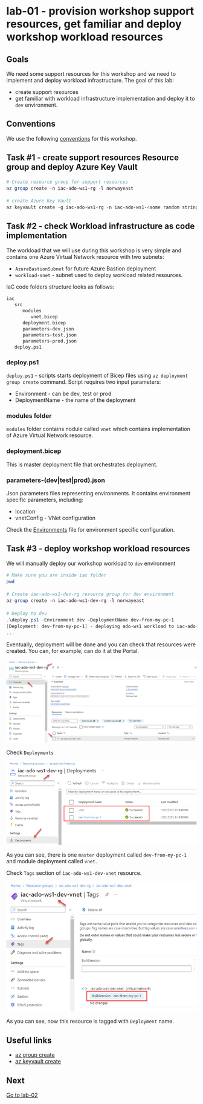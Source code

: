 # lab-01 - provision workshop support resources, get familiar and deploy workshop workload resources

## Goals

We need some support resources for this workshop and we need to implement and deploy workload infrastructure. 
The goal of this lab:
* create support resources
* get familiar with workload infrastructure implementation and deploy it to `dev` environment.

## Conventions

We use the following [conventions](../../conventions.md) for this workshop.

## Task #1 - create support resources Resource group and deploy Azure Key Vault

```powershell
# Create resource group for support resources
az group create -n iac-ado-ws1-rg -l norwayeast

# create Azure Key Vault
az keyvault create -g iac-ado-ws1-rg -n iac-ado-ws1-<some random string>-kv
```

## Task #2 - check Workload infrastructure as code implementation

The workload that we will use during this workshop is very simple and contains one Azure Virtual Network resource with two subnets:

* `AzureBastionSubnet` for future Azure Bastion deployment
* `workload-snet` - subnet used to deploy workload related resources.

IaC code folders structure looks as follows:

```text
iac
   src
      modules
         vnet.bicep
      deployment.bicep
      parameters-dev.json
      parameters-test.json
      parameters-prod.json
   deploy.ps1        
```

### deploy.ps1 
`deploy.ps1` - scripts starts deployment of Bicep files using `az deployment group create` command. Script requires two input parameters:

* Environment - can be dev, test or prod
* DeploymentName - the name of the deployment

### modules folder

`modules` folder contains nodule called `vnet` which contains implementation of Azure Virtual Network resource.

### deployment.bicep

This is master deployment file that orchestrates deployment.

### parameters-(dev|test|prod).json

Json parameters files representing environments. It contains environment specific parameters, including:

* location
* vnetConfig - VNet configuration

Check the [Environments](../../environments.md) file for environment specific configuration.

## Task #3 - deploy workshop workload resources

We will manually deploy our workshop workload to `dev` environment

```powershell
# Make sure you are inside iac folder
pwd

# Create iac-ado-ws1-dev-rg resource group for dev environment
az group create -n iac-ado-ws1-dev-rg -l norwayeast

# Deploy to dev
.\deploy.ps1 -Environment dev -DeploymentName dev-from-my-pc-1
[Deployment: dev-from-my-pc-1] - deploying ado-ws1 workload to iac-ado-ws1-dev-rg resource group
...
```

Eventually, deployment will be done and you can check that resources were created. You can, for example, can do it at the Portal.

![image1](images/task2-1.jpg)

Check `Deployments`

![image1](images/task2-2.jpg)

As you can see, there is one `master` deployment called `dev-from-my-pc-1` and module deployment called `vnet`.

Check `Tags` section of `iac-ado-ws1-dev-vnet` resource.  

![image1](images/task2-3.jpg)

As you can see, now this resource is tagged with `Deployment` name.

## Useful links

* [az group create](https://learn.microsoft.com/en-us/cli/azure/group?view=azure-cli-latest#az-group-create)
* [az keyvault create](https://learn.microsoft.com/en-us/cli/azure/keyvault?view=azure-cli-latest#az-keyvault-create)

## Next
[Go to lab-02](../lab-02/readme.md)